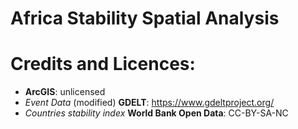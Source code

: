 # Africa Stability Spatial Analysis


# Credits and Licences:
* **ArcGIS**: unlicensed
* *Event Data* (modified) **GDELT**:  https://www.gdeltproject.org/
* *Countries stability index* **World Bank Open Data**: CC-BY-SA-NC
